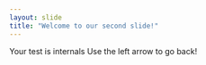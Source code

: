 ```yaml
---
layout: slide
title: "Welcome to our second slide!"
---
```

Your test is internals
Use the left arrow to go back!
